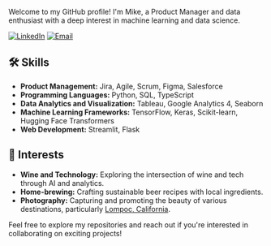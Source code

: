 

Welcome to my GitHub profile! I'm Mike, a Product Manager and data enthusiast with a deep interest in machine learning and data science. 

[![LinkedIn](https://img.shields.io/badge/-LinkedIn-blue?style=flat&logo=linkedin&logoColor=white&link=https://www.linkedin.com/in/mike-rodden/)](https://www.linkedin.com/in/mike-rodden/)
[![Email](https://img.shields.io/badge/-Email-c14438?style=flat&logo=Gmail&logoColor=white&link=mailto:mikerodden5@gmail.com)](mailto:mikerodden5@gmail.com)

## 🛠️ Skills

- **Product Management:** Jira, Agile, Scrum, Figma, Salesforce
- **Programming Languages:** Python, SQL, TypeScript
- **Data Analytics and Visualization:** Tableau, Google Analytics 4, Seaborn
- **Machine Learning Frameworks:** TensorFlow, Keras, Scikit-learn, Hugging Face Transformers
- **Web Development:** Streamlit, Flask

## 🌱 Interests

- **Wine and Technology:** Exploring the intersection of wine and tech through AI and analytics.
- **Home-brewing:** Crafting sustainable beer recipes with local ingredients.
- **Photography:** Capturing and promoting the beauty of various destinations, particularly [Lompoc, California](https://www.instagram.com/d_james_photography/).

Feel free to explore my repositories and reach out if you're interested in collaborating on exciting projects!

<!---
mikejrodd/mikejrodd is a ✨ special ✨ repository because its `README.md` (this file) appears on your GitHub profile.
You can click the Preview link to take a look at your changes.
--->
